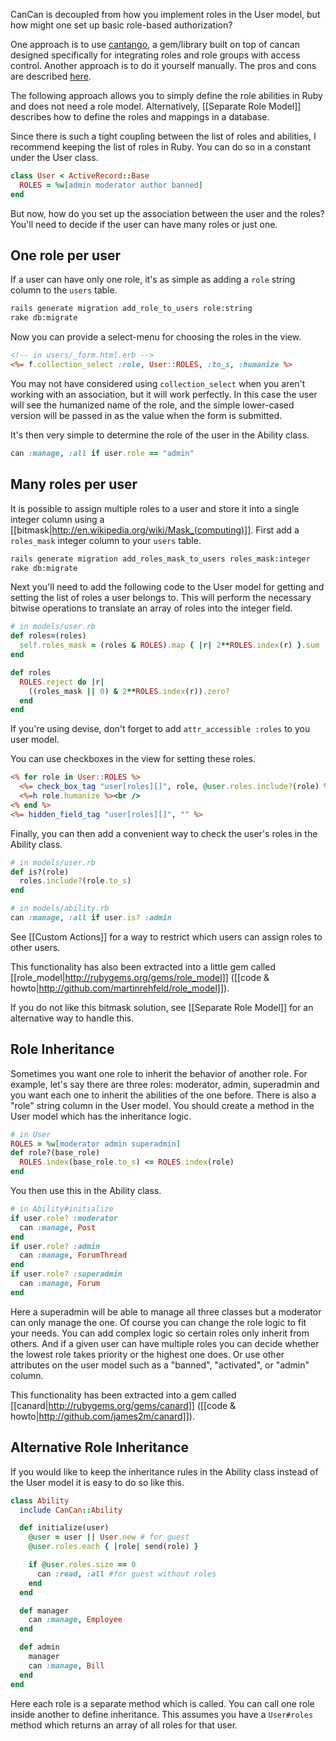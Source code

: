 CanCan is decoupled from how you implement roles in the User model, but how might one set up basic role-based authorization?

One approach is to use [cantango](https://github.com/kristianmandrup/cantango), a gem/library built on top of cancan designed specifically for integrating roles and role groups with access control. Another approach is to do it yourself manually. The pros and cons are described [here](https://github.com/kristianmandrup/cantango/wiki/CanCan-vs-CanTango).

The following approach allows you to simply define the role abilities in Ruby and does not need a role model. Alternatively, [[Separate Role Model]] describes how to define the roles and mappings in a database.

Since there is such a tight coupling between the list of roles and abilities, I recommend keeping the list of roles in Ruby. You can do so in a constant under the User class.

```ruby
class User < ActiveRecord::Base
  ROLES = %w[admin moderator author banned]
end
```

But now, how do you set up the association between the user and the roles? You'll need to decide if the user can have many roles or just one.

## One role per user

If a user can have only one role, it's as simple as adding a `role` string column to the `users` table.

```bash
rails generate migration add_role_to_users role:string
rake db:migrate
```

Now you can provide a select-menu for choosing the roles in the view.

```rhtml
<!-- in users/_form.html.erb -->
<%= f.collection_select :role, User::ROLES, :to_s, :humanize %>
```

You may not have considered using `collection_select` when you aren't working with an association, but it will work perfectly. In this case the user will see the humanized name of the role, and the simple lower-cased version will be passed in as the value when the form is submitted.

It's then very simple to determine the role of the user in the Ability class.

```ruby
can :manage, :all if user.role == "admin"
```


## Many roles per user

It is possible to assign multiple roles to a user and store it into a single integer column using a [[bitmask|http://en.wikipedia.org/wiki/Mask_(computing)]]. First add a `roles_mask` integer column to your `users` table.

```bash
rails generate migration add_roles_mask_to_users roles_mask:integer
rake db:migrate
```

Next you'll need to add the following code to the User model for getting and setting the list of roles a user belongs to. This will perform the necessary bitwise operations to translate an array of roles into the integer field.

```ruby
# in models/user.rb
def roles=(roles)
  self.roles_mask = (roles & ROLES).map { |r| 2**ROLES.index(r) }.sum
end

def roles
  ROLES.reject do |r|
    ((roles_mask || 0) & 2**ROLES.index(r)).zero?
  end
end
```

If you're using devise, don't forget to add `attr_accessible :roles` to you user model.

You can use checkboxes in the view for setting these roles.

```rhtml
<% for role in User::ROLES %>
  <%= check_box_tag "user[roles][]", role, @user.roles.include?(role) %>
  <%=h role.humanize %><br />
<% end %>
<%= hidden_field_tag "user[roles][]", "" %>
```

Finally, you can then add a convenient way to check the user's roles in the Ability class.

```ruby
# in models/user.rb
def is?(role)
  roles.include?(role.to_s)
end

# in models/ability.rb
can :manage, :all if user.is? :admin
```

See [[Custom Actions]] for a way to restrict which users can assign roles to other users.

This functionality has also been extracted into a little gem called [[role_model|http://rubygems.org/gems/role_model]] ([[code & howto|http://github.com/martinrehfeld/role_model]]).

If you do not like this bitmask solution, see [[Separate Role Model]] for an alternative way to handle this.


## Role Inheritance

Sometimes you want one role to inherit the behavior of another role. For example, let's say there are three roles: moderator, admin, superadmin and you want each one to inherit the abilities of the one before. There is also a "role" string column in the User model. You should create a method in the User model which has the inheritance logic.

```ruby
# in User
ROLES = %w[moderator admin superadmin]
def role?(base_role)
  ROLES.index(base_role.to_s) <= ROLES.index(role)
end
```

You then use this in the Ability class.

```ruby
# in Ability#initialize
if user.role? :moderator
  can :manage, Post
end
if user.role? :admin
  can :manage, ForumThread
end
if user.role? :superadmin
  can :manage, Forum
end
```

Here a superadmin will be able to manage all three classes but a moderator can only manage the one. Of course you can change the role logic to fit your needs. You can add complex logic so certain roles only inherit from others. And if a given user can have multiple roles you can decide whether the lowest role takes priority or the highest one does. Or use other attributes on the user model such as a "banned", "activated", or "admin" column.

This functionality has been extracted into a gem called [[canard|http://rubygems.org/gems/canard]] ([[code & howto|http://github.com/james2m/canard]]).

## Alternative Role Inheritance

If you would like to keep the inheritance rules in the Ability class instead of the User model it is easy to do so like this.

```ruby
class Ability
  include CanCan::Ability

  def initialize(user)
    @user = user || User.new # for guest
    @user.roles.each { |role| send(role) }

    if @user.roles.size == 0
      can :read, :all #for guest without roles
    end
  end

  def manager
    can :manage, Employee
  end

  def admin
    manager
    can :manage, Bill
  end
end
```

Here each role is a separate method which is called. You can call one role inside another to define inheritance. This assumes you have a `User#roles` method which returns an array of all roles for that user.